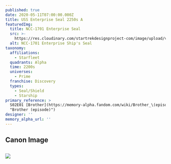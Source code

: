```yaml
---
published: true
date: 2020-05-11T07:00:00.000Z
title: USS Enterprise Seal 2250s A
featuredImg:
  title: NCC-1701 Enterprise Seal
  src: >-
    https://res.cloudinary.com/startrekdesignproject-com/image/upload/v1589231489/USSEnterpriseSeal2250s.png
  alt: NCC-1701 Enterprise Ship's Seal
taxonomy:
  affiliations:
    - Starfleet
  quadrants: Alpha
  time: 2200s
  universes:
    - Prime
  franchise: Discovery
  types:
    - Seal/Shield
    - Starship
primary_reference: >
  S02E01 [Brother](https://memory-alpha.fandom.com/wiki/Brother_\(episode\)
  "Brother (episode)")
designer: ''
memory_alpha_url: ''
---
```


## Canon Image

## ![](https://res.cloudinary.com/startrekdesignproject-com/image/upload/v1554783990/NCC-1701-AEnterpriseSeal.jpg)

